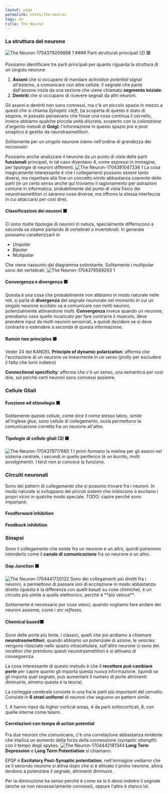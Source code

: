 ```yaml
---
layout: page
permalink: notes/the-neuron
tags: en
title: The Neuron
---
```


### La struttura del neurone

<img src="/images/notes/The Neuron-1704379209888 1.jpeg" alt="The Neuron-1704379209888 1">
#### Parti strutturali principali (2) 🟩

Possiamo identificare tre parti principali per quanto riguarda la struttura di un singolo neurone
1. **Assoni** che si occupano di mandare *activation potential* signal all'esterno, a comunicare con altre cellule. Il segnale che parte dall'assone inizia da una sezione che viene chiamato **segmento iniziale**.
2. **Dentriti** che si occupano di ricevere segnali da altri neuroni.

Gli assoni e dentriti non sono connessi, ma c'è un piccolo spazio in mezzo a questi che si chiama *Synaptic cleft*, (la scoperta di questo è stato di stupore, in passato pensavano che fosse una cosa continua il cervello, invece abbiamo qualche piccola unità discreta, scoperto con la *colorazione d'argento* metodi di **Golgi**) l'informazione in questo spazio *pre* e *post* sinaptico è gestito da neurotrasmettitori.

Solitamente per un singolo neurone siamo nell'ordine di grandezza dei *micrometri*

Possiamo anche analizzare il neurone da un punto di vista delle parti **funzionali** principali, in tal caso diventano 4, come espressi in immagine, per tipologie di neuroni differenti.
<img src="/images/notes/The Neuron-1704381047236 1.jpeg" alt="The Neuron-1704381047236 1">
La cosa magicamente interessante è che i collegamenti possono essere tanto diversi, ma rispettare alla fine un concetto simile abbastanza coerente delle parti (in un certo senso anche qui troviamo il ragionamento per astrazioni comune in informatica, probabilmente dal punto di vista fisico dei neurotrasmettitori ci saranno cose diverse, ma offrono la stessa interfaccia in cui attaccarsi per così dire).

#### Classificazioni dei neuroni 🟩
Ci sono molte tipologie di neuroni in natura, specialmente differiscono a seconda se stiamo parlando di vertebrati o invertebrati.
In generale possiamo caratterizzarli in 
- *Unipolar*
- *Bipolar*
- *Multipolar*

Che viene riassunto dal diagramma sottostante.
Solitamente i multipolar sono dei vertebrati.
<img src="/images/notes/The Neuron-1704379569293 1.jpeg" alt="The Neuron-1704379569293 1">

#### Convergenza e divergenza 🟩

Questa è una cosa che probabilmente non abbiamo in modo naturale nelle reti, si parla di **divergenza** del segnale neuronale nel momento in cui un singolo neurone eccitato va a comunicare con molti neuroni, potenzialmente attivandone molti.
**Convergenza** invece quando un neurone, prendiamo caso quello incaricato per fare contrarre il muscolo, deve prendere input da molti neuroni sensoriali, e quindi decidere se si deve contrarre o estendere a seconda di questa informazione.

#### Ramón two principles 🟨
Veder 24 del KANDEL
**Principle of dynamic polarization**: afferma che l'eccitazione di un neurone va linearmente in un verso (prolly per escludere il fatto che torni indietro)

**Connectional specificity**: afferma che c'è un senso, una semantica per così dire, sul perché certi neuroni sono connessi assieme.


### Cellule Gliali
#### Funzione ed etimologia 🟩
Solitamente queste cellule, come dice il nome stesso latino, simile all'inglese *glue*, sono cellule di collegamento, ossia permettono la comunicazione corretta fra un neurone all'altro.

#### Tipologie di cellule gliali (3) 🟨
<img src="/images/notes/The Neuron-1704379717680 1.jpeg" alt="The Neuron-1704379717680 1">
I primi formano la mielina per gli assoni nel sistema centrale, i secondi in quello periferico (è un burrito, molti avvolgimenti).
I terzi non si conosce la funzione.

### Circuiti neuronali

Sono dei pattern di collegamento che si possono trovare fra i neuroni. In modo naturale si sviluppano dei piccoli sistemi che inibiscono o eccitano i propri vicini in qualche modo speciale.
TODO: capire perché sono importanti.
#### Feedforward inhibition

#### Feedback inhibition

### Sinapsi
Sono il collegamento che esiste fra un neurone e un altro, quindi potremmo intenderlo come il **canale di comunicazione** fra un neurone e un altro.
#### Gap Junction 🟩
<img src="/images/notes/The Neuron-1704441720132.jpeg" alt="The Neuron-1704441720132">
Sono dei collegamenti più diretti fra i neuroni, e permettono di passare ioni di eccitazione in modo abbastanza diretto (questa è la differenza con quelli basati su cose chimiche), è un circuito più simile a quello elettronico, perché è **più veloce**.

Solitamente è necessario per cose veloci, quando vogliamo fare andare dei neuroni assieme, come i *arc reflexes*.

#### Chemical based🟩
Sono delle porte più lente, i classici, quelli che poi andiamo a chiamare **neurotrasmettitori**, quando abbiamo un potenziale di azione, le vesicles vengono rilasciate nello spazio intracellulare, sull'altro neurone ci sono dei recettori che prendono questi neurotrasmettitori e si attivano di conseguenza.

La cosa interessante di questo metodo è che il **recettore può cambiare porte** per capire quanto gli importa questa nuova informazione. (quindi se gli importa quel segnale, può aumentare il numero di porte altrimenti diminuirle, almeno questa è la teoria).



La corteggia cerebrale consiste in una fra le parti più importanti del cervello. Consiste in **6 strati uniformi** di neuroni che seguono un pattern simile.

1, 4 hanno input da *higher* cortical areas, 4 da parti sottocorticali, 6, con quelle interne come talami.

#### Correlazioni con tempo di action potential
Fra due neuroni che comunicano, c'è una correlazione abbastanza evidente che implica un aumento della forza della connessione (*synaptic strength*)  con il tempo degli spykes.
<img src="/images/notes/The Neuron-1704442181344.jpeg" alt="The Neuron-1704442181344">
**Long Term Depression** e **Long Term Potentiation** si chiamano.

EPSP è **Excitatory Post-Synaptic potentiation**, nell'immagine vediamo che se il secondo neurone si attiva dopo che si è attivato il primo neurone, allora tendono a potenziare il segnale, altrimenti diminuire.

Per la diminuzione ha senso perché è come se io ti dessi indietro il segnale (anche se non necessariamente connessi), oppure l'altro è stanco lol.